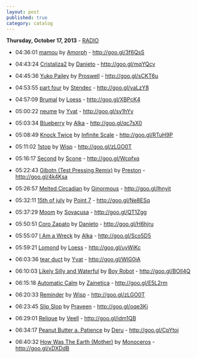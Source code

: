 ```yaml
---
layout: post
published: true
category: catalog
---
```


**Thursday, October 17, 2013** - [RADIO](/2013/10/17/point-7-radio)

*   04:36:01  [mamou](http://goo.gl/Gsxvqk) by [Amorph](http://www.last.fm/music/Amorph) - http://goo.gl/3f6QsS

*   04:43:24  [Cristaliza2](http://goo.gl/keTafL) by [Danieto](http://www.last.fm/music/Danieto) - http://goo.gl/mqYQcv

*   04:45:36  [Yuko Pailey](http://goo.gl/icosbU) by [Proswell](http://www.last.fm/music/Proswell) - http://goo.gl/sCKT6u

*   04:53:55  [part four](http://goo.gl/iwEoqW) by [Stendec](http://www.last.fm/music/Stendec) - http://goo.gl/yaLzY8

*   04:57:09  [Brumal](http://goo.gl/pDJvqT) by [Loess](http://www.last.fm/music/Loess) - http://goo.gl/XBPcK4

*   05:00:22  [neume](http://goo.gl/zLG0Ts) by [Yvat](http://www.last.fm/music/Yvat) - http://goo.gl/sv1hYv

*   05:03:34  [Blueberry](http://goo.gl/0Jlp9e) by [Alka](http://www.last.fm/music/Alka) - http://goo.gl/qc7sX0

*   05:08:49  [Knock Twice](http://goo.gl/JRWllT) by [Infinite Scale](http://www.last.fm/music/Infinite+Scale) - http://goo.gl/RTuH9P

*   05:11:02  [1stop](http://goo.gl/o8vgLz) by [Wisp](http://www.last.fm/music/Wisp) - http://goo.gl/zLGO0T

*   05:16:17  [Second](http://goo.gl/Ak5FmJ) by [Scone](http://www.last.fm/music/Scone) - http://goo.gl/Wcpfxq

*   05:22:43  [Gibotn (Test Pressing Remix)](http://goo.gl/viGV29) by [Preston](http://www.last.fm/music/Preston) - http://goo.gl/4k4Ksa

*   05:26:57  [Melted Circadian](http://goo.gl/xRN50e) by [Ginormous](http://www.last.fm/music/Ginormous) - http://goo.gl/lhnyit

*   05:32:11  [15th of july](http://goo.gl/bct2o3) by [Point 7](http://www.last.fm/music/Point+7) - http://goo.gl/Ne8ESq

*   05:37:29  [Moom](http://goo.gl/e020as) by [Sovacusa](http://www.last.fm/music/Sovacusa) - http://goo.gl/QT1Zgg

*   05:50:51  [Coro Zapato](http://goo.gl/QMjxAW) by [Danieto](http://www.last.fm/music/Danieto) - http://goo.gl/H6hjru

*   05:55:07  [I Am a Wreck](http://goo.gl/bzNOIi) by [Alka](http://www.last.fm/music/Alka) - http://goo.gl/Sco5D5

*   05:59:21  [Lomond](http://goo.gl/bJbl07) by [Loess](http://www.last.fm/music/Loess) - http://goo.gl/uyWiKc

*   06:03:36  [tear duct](http://goo.gl/X5Qe1p) by [Yvat](http://www.last.fm/music/Yvat) - http://goo.gl/WlG0jA

*   06:10:03  [Likely Silly and Waterful](http://goo.gl/fw9MI8) by [Boy Robot](http://www.last.fm/music/Boy+Robot) - http://goo.gl/BOlI4Q

*   06:15:18  [Automatic Calm](http://goo.gl/ISqAoz) by [Zainetica](http://www.last.fm/music/Zainetica) - http://goo.gl/E5L2rm

*   06:20:33  [Reminder](http://goo.gl/BhfAWD) by [Wisp](http://www.last.fm/music/Wisp) - http://goo.gl/zLGO0T

*   06:23:45  [Slip Slop](http://goo.gl/hO3594) by [Praveen](http://www.last.fm/music/Praveen) - http://goo.gl/oqe3Kj

*   06:29:01  [Relique](http://goo.gl/dsLwtp) by [Veell](http://www.last.fm/music/Veell) - http://goo.gl/idm1QB

*   06:34:17  [Peanut Butter a. Patience](http://goo.gl/GJxTWy) by [Deru](http://www.last.fm/music/Deru) - http://goo.gl/CpYtoj

*   06:40:32  [How Was The Earth (Mother)](http://goo.gl/i1MsV3) by [Monoceros](http://www.last.fm/music/Monoceros) - http://goo.gl/xDXDdB

